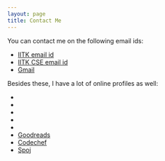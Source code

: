 ```yaml
---
layout: page
title: Contact Me
---
```


<link rel="stylesheet" href="/font-awesome-4.7.0/css/font-awesome.min.css">
<link rel="stylesheet" href="/contacts.css" type="text/css">

You can contact me on the following email ids:

* <a href="mailto:divush@iitk.ac.in" target="\_blank">IITK email id</a>
* <a href="mailto:divush@cse.iitk.ac.in" target="\_blank">IITK CSE email id</a>
* <a href="mailto:divyanshu.shende@gmail.com" target="\_blank">Gmail</a>



Besides these, I have a lot of online profiles as well:

* <a class="fa-icon" href="https://www.facebook.com/divyanshu.shende" target="\_blank"> <i class="fa fa-facebook-official" aria-hidden="true"></i></a>
* <a class="fa-icon" href="https://www.quora.com/profile/Divyanshu-Shende" target="\_blank"> <i class="fa fa-quora" aria-hidden="true"></i></a>
* <a class="fa-icon" href="https://www.linkedin.com/in/divyanshu-shende-12a584ab/" target="\_blank"> <i class="fa fa-linkedin" aria-hidden="true"></i></a>
* <a class="fa-icon" href="https://www.github.com/divush" target="\_blank"> <i class="fa fa-github" aria-hidden="true"></i></a>
* <a class="fa-icon" href="https://bitbucket.org/divyanshu_shende/" target="\_blank"> <i class="fa fa-bitbucket" aria-hidden="true"></i></a>
* [Goodreads](https://www.goodreads.com/user/show/50661787-divyanshu-shende)
* [Codechef](https://www.codechef.com/users/divushiitk)
* [Spoj](https://www.spoj.com/users/divush)
